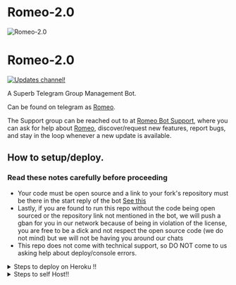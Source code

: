 # Romeo-2.0

![Romeo-2.0](https://telegra.ph/file/929a3cffe8935f0a445e6.jpg)

# Romeo-2.0
[![Updates channel!](https://img.shields.io/badge/Join%20Channel-!-red)](https://telegram.me/Romeo1Bot_Support)


A Superb Telegram Group Management Bot. 

Can be found on telegram as [Romeo](https://telegram.me/Romeo1Bot).

The Support group can be reached out to at [Romeo Bot Support](https://telegram.me/Romeo1BotSupport), where you can ask for help about [Romeo](https://telegram.me/Romeo1Bot), discover/request new features, report bugs, and stay in the loop whenever a new update is available. 

## How to setup/deploy.

### Read these notes carefully before proceeding 
 - Your code must be open source and a link to your fork's repository must be there in the start reply of the bot [See this](https://github.com/madboy482/Romeo-2.0/blob/201cb2a1cb9450de332cf38bdc323f8c3f4d3ee8/Romeo/__main__.py#L10)
 - Lastly, if you are found to run this repo without the code being open sourced or the repository link not mentioned in the bot, we will push a gban for you in our network because of being in violation of the license, you are free to be a dick and not respect the open source code (we do not mind) but we will not be having you around our chats
 - This repo does not come with technical support, so DO NOT come to us asking help about deploy/console errors.

<details>
  <summary>Steps to deploy on Heroku !! </summary>

```
Fill in all the details, Deploy!
Now go to https://dashboard.heroku.com/apps/(app-name)/resources ( Replace (app-name) with your app name )
REMEMBER: Turn on worker dyno (Don't worry It's free :D) & Webhook
Now send the bot /start, If it doesn't respond go to https://dashboard.heroku.com/apps/(app-name)/settings and remove webhook and port.
```

  [![Deploy](https://www.herokucdn.com/deploy/button.svg)](https://heroku.com/deploy?template=https://github.com/madboy482/Romeo-2.0.git)

</details>  
<details>
  <summary>Steps to self Host!! </summary>

  ## Setting up the bot (Read this before trying to use!):
Please make sure to use python3.6, as I cannot guarantee everything will work as expected on older Python versions!
This is because markdown parsing is done by iterating through a dict, which is ordered by default in 3.6.

  ### Configuration

There are two possible ways of configuring your bot: a config.py file, or ENV variables.

The preferred version is to use a `config.py` file, as it makes it easier to see all your settings grouped together.
This file should be placed in your `Romeo` folder, alongside the `__main__.py` file. 
This is where your bot token will be loaded from, as well as your database URI (if you're using a database), and most of
your other settings.

It is recommended to import sample_config and extend the Config class, as this will ensure your config contains all
defaults set in the sample_config, hence making it easier to upgrade.

An example `config.py` file could be:
```
from SaitamaRobot.sample_config import Config

class Development(Config):
    OWNER_ID = 1078841825  # your telegram ID
    OWNER_USERNAME = "Warning_MadBoy_is_Here"  # your telegram username
    API_KEY = "your bot api key"  # your api key, as provided by the @botfather
    SQLALCHEMY_DATABASE_URI = 'postgresql://username:password@localhost:5432/database'  # sample db credentials
    JOIN_LOGGER = '-1234567890' # some group chat that your bot is a member of
    USE_JOIN_LOGGER = True
    DRAGONS = [1107922726]  # List of id's for users which have sudo access to the bot.
    LOAD = []
    NO_LOAD = ['translation']
```

If you can't have a config.py file (EG on Heroku), it is also possible to use environment variables.
So just go and read the config sample file. 


## How to setup on Heroku 
For starters click on this button 

[![Deploy](https://www.herokucdn.com/deploy/button.svg)](https://heroku.com/deploy?template=https://github.com/madboy482/Romeo-2.0.git) 


## Credits
<b>Developer --></b> <b><i>[MADBOY](https://github.com/madboy482)</i></b>
or <b><i>[MADBOY](https://telegram.me/Warning_MadBoy_is_Here)</i></b>

Special Thanks To <b>[PaulSonOfLars](https://github.com/PaulSonOfLars)</b>

Any other authorship/credits can be seen through the commits.

Should any be missing kindly let us know at [Romeo Bot Support](https://telegram.me/Romeo1BotSupport) or simply submit a pull request on the readme.

